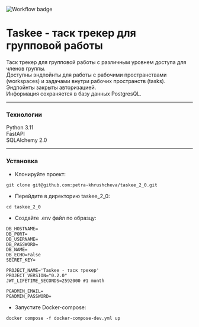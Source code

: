 ![Workflow badge](https://github.com/petra-khrushcheva/taskee_2_0/actions/workflows/main.yml/badge.svg)

# Taskee - таск трекер для групповой работы

Таск трекер для групповой работы с различным уровнем доступа для членов группы.  
Доступны эндпойнты для работы с рабочими пространствами (workspaces) и задачами внутри рабочих пространств (tasks). Эндпойнты закрыты авторизацией.  
Информация сохраняется в базу данных PostgresQL.
***
### Технологии
Python 3.11  
FastAPI  
SQLAlchemy 2.0
***
### Установка
- Клонируйте проект:
```
git clone git@github.com:petra-khrushcheva/taskee_2_0.git
``` 
- Перейдите в директорию taskee_2_0:
```
cd taskee_2_0
``` 
- Cоздайте .env файл по образцу:
```
DB_HOSTNAME=
DB_PORT=
DB_USERNAME=
DB_PASSWORD=
DB_NAME=
DB_ECHO=False
SECRET_KEY=

PROJECT_NAME='Taskee - таск трекер'
PROJECT_VERSION="0.2.0"
JWT_LIFETIME_SECONDS=2592000 #1 month

PGADMIN_EMAIL=
PGADMIN_PASSWORD=

``` 
- Запустите Docker-compose:
```
docker compose -f docker-compose-dev.yml up
``` 